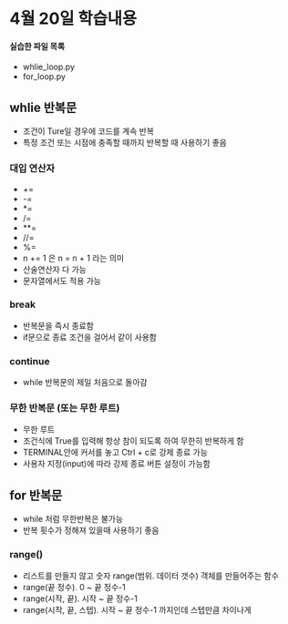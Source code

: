 # 4월 20일 학습내용
#### 실습한 파일 목록
- whlie_loop.py
- for_loop.py

## whlie 반복문
- 조건이 Ture일 경우에 코드를 계속 반복
- 특정 조건 또는 시점에 충족할 때까지 반복할 때 사용하기 좋음 

### 대입 연산자
- +=
- -=
- *=
- /=
- **=
- //=
- %=
- n += 1 은 n = n + 1 라는 의미
- 산술연산자 다 가능
- 문자열에서도 적용 가능

### break
- 반복문을 즉시 종료함
- if문으로 종료 조건을 걸어서 같이 사용함

### continue
- while 반복문의 제일 처음으로 돌아감

### 무한 반복문 (또는 무한 루트)
- 무한 루트
- 조건식에 True를 입력해 항상 참이 되도록 하여 무한히 반복하게 함
- TERMINAL안에 커서를 놓고 Ctrl + c로 강제 종료 가능
- 사용자 지정(input)에 따라 강제 종료 버튼 설정이 가능함

## for 반복문
- while 처럼 무한반복은 불가능
- 반복 횟수가 정해져 있을때 사용하기 좋음

### range()
- 리스트를 만들지 않고 숫자 range(범위. 데이터 갯수) 객체를 만들어주는 함수
- range(끝 정수). 0 ~ 끝 정수-1
- range(시작, 끝). 시작 ~ 끝 정수-1
- range(시작, 끝, 스텝). 시작 ~ 끝 정수-1 까지인데 스텝만큼 차이나게
